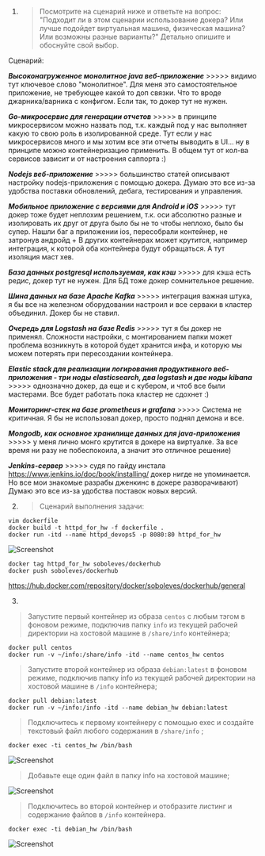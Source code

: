 1. >Посмотрите на сценарий ниже и ответьте на вопрос: "Подходит ли в этом сценарии использование докера? Или лучше подойдет виртуальная машина, физическая машина? Или возможны разные варианты?" Детально опишите и обоснуйте свой выбор.
  
Сценарий:  
  
***Высоконагруженное монолитное java веб-приложение***  >>>>>  видимо тут ключевое слово "монолитное". Для меня это самостоятельное приложение, не требующее какой то доп связки. Что то вроде джарника/варника с конфигом. Если так, то докер тут не нужен.  

***Go-микросервис для генерации отчетов***  >>>>>  в принципе микросервисом можно назвать под, т.к. каждый под у нас выполняет какую то свою роль в изолированной среде. Тут если у нас микросервисов много и мы хотим все эти отчеты выводить в UI... ну в принципе можно контейнеризацию применить.  В общем тут от кол-ва сервисов зависит и от настроения саппорта :)  

***Nodejs веб-приложение***  >>>>>  большинство статей описывают настройку nodejs-приложения с помощью докера. Думаю это все из-за удобства поставки обновлений, дебага, тестирования и управления.  

***Мобильное приложение c версиями для Android и iOS***  >>>>>  тут докер тоже будет неплохим решением, т.к. оси абсолютно разные и изолировать их друг от друга было бы не то чтобы неплохо, было бы супер. Нашли баг а приложении ios, пересобрали контейнер, не затронув андройд + В других контейнерах может крутится, например интеграция, к которой оба контейнера будут обращаться. А тут изоляция маст хев.  

***База данных postgresql используемая, как кэш***  >>>>>  для кэша есть редис, докер тут не нужен. Для БД тоже докер сомнительное решение.  

***Шина данных на базе Apache Kafka***  >>>>>  интеграция важная штука, я бы все на железном оборудовании настроил и все серваки в кластер объединил. Докер бы не ставил.  

***Очередь для Logstash на базе Redis***  >>>>>  тут я бы докер не применял. Сложности настройки, с монтированием папки может проблема возникнуть в которой будет хранится инфа, и которую мы можем потерять при пересоздании контейнера.  

***Elastic stack для реализации логирования продуктивного веб-приложения - три ноды elasticsearch, два logstash и две ноды kibana***  >>>>>  однозначно докер, да еще и с кубером, и чтоб все были мастерами. Все будет работать пока кластер не сдохнет :)  

***Мониторинг-стек на базе prometheus и grafana***  >>>>>  Система не критичная. Я бы не использовал докер, просто поднял демона и все.  

***Mongodb, как основное хранилище данных для java-приложения***  >>>>>  у меня лично монго крутится в докере на виртуалке. За все время ни разу не побеспокоила, а значит это отличное решение)  

***Jenkins-сервер***  >>>>>  судя по гайду инстала https://www.jenkins.io/doc/book/installing/  докер нигде не упоминается. Но все мои знакомые разрабы дженкинс в докере разворачивают)  Думаю это все из-за удобства поставок новых версий.
  
2. >Сценарий выполнения задачи:  
  
```
vim dockerfile
docker build -t httpd_for_hw -f dockerfile .
docker run -itd --name httpd_devops5 -p 8080:80 httpd_for_hw
```
  
![Screenshot](https://gitlab.com/SobolevES/devops-netology/-/raw/main/pics/2_docker1.JPG)  
  
```
docker tag httpd_for_hw soboleves/dockerhub
docker push soboleves/dockerhub
```
  
https://hub.docker.com/repository/docker/soboleves/dockerhub/general
  
3. 
>Запустите первый контейнер из образа `centos` c любым тэгом в фоновом режиме, подключив папку `info` из текущей рабочей директории на хостовой машине в `/share/info` контейнера;
   
```        
docker pull centos
docker run -v ~/info:/share/info -itd --name centos_hw centos
```
  
>Запустите второй контейнер из образа `debian:latest` в фоновом режиме, подключив папку info из текущей рабочей директории на хостовой машине в `/info` контейнера;
  
```   	
docker pull debian:latest
docker run -v ~/info:/info -itd --name debian_hw debian:latest
```
  
>Подключитесь к первому контейнеру с помощью exec и создайте текстовый файл любого содержания в `/share/info` ;  

`docker exec -ti centos_hw /bin/bash`  

![Screenshot](https://gitlab.com/SobolevES/devops-netology/-/raw/main/pics/3.1_docker1.JPG)  
  
>Добавьте еще один файл в папку info на хостовой машине;  
  
![Screenshot](https://gitlab.com/SobolevES/devops-netology/-/raw/main/pics/3.2_docker1.JPG)  
  
>Подключитесь во второй контейнер и отобразите листинг и содержание файлов в `/info` контейнера.  

`docker exec -ti debian_hw /bin/bash`  
  
![Screenshot](https://gitlab.com/SobolevES/devops-netology/-/raw/main/pics/3.3_docker1.JPG)  
  
